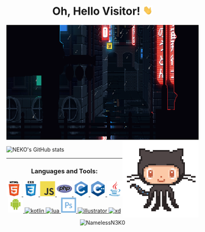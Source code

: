 <h1 align="center">Oh, Hello Visitor! <img src="https://raw.githubusercontent.com/ABSphreak/ABSphreak/master/gifs/Hi.gif" height="25"/></h1>

<img src="https://github.com/NamelessN3K0/NamelessN3K0/blob/main/banner.gif" height="300" width="100%" >

 <img align='right' src='https://github.com/NamelessN3K0/NamelessN3K0/blob/main/OctoCat.gif' height='200'>

![NEKO's GitHub stats](https://github-readme-stats.vercel.app/api?username=NamelessN3K0&show_icons=true&theme=aura_dark&count_private=true&include_all_commits=false)

__________
<h3 align="center">Languages and Tools:</h3>
<p align="center"> 
 
 <!-- HTML ! -->
 <a href="https://www.w3.org/html/" target="_blank" rel="noreferrer"> 
 <img src="https://raw.githubusercontent.com/devicons/devicon/master/icons/html5/html5-original-wordmark.svg" alt="html5" width="40" height="40"/> </a> 
 
 <!-- CSS ! -->
 <a href="https://www.w3schools.com/css/" target="_blank" rel="noreferrer"> 
 <img src="https://raw.githubusercontent.com/devicons/devicon/master/icons/css3/css3-original-wordmark.svg" alt="css3" width="40" height="40"/> </a> 
 
 <!-- JS ! -->
 <a href="https://developer.mozilla.org/en-US/docs/Web/JavaScript" target="_blank" rel="noreferrer"> 
 <img src="https://raw.githubusercontent.com/devicons/devicon/master/icons/javascript/javascript-original.svg" alt="javascript" width="40" height="40"/> </a> 
 
 <!-- PHP ! -->
 <a href="https://www.php.net" target="_blank" rel="noreferrer"> 
 <img src="https://raw.githubusercontent.com/devicons/devicon/master/icons/php/php-original.svg" alt="php" width="40" height="40"/> </a>
 
 <!-- C ! -->
 <a href="https://www.cprogramming.com/" target="_blank" rel="noreferrer"> 
 <img src="https://raw.githubusercontent.com/devicons/devicon/master/icons/c/c-original.svg" alt="c" width="40" height="40"/> </a> 
 
 <!-- CPP ! -->
 <a href="https://www.w3schools.com/cpp/" target="_blank" rel="noreferrer"> 
 <img src="https://raw.githubusercontent.com/devicons/devicon/master/icons/cplusplus/cplusplus-original.svg" alt="cplusplus" width="40" height="40"/> </a> 

 <!-- JAVA ! -->
 <a href="https://www.java.com" target="_blank" rel="noreferrer"> 
 <img src="https://raw.githubusercontent.com/devicons/devicon/master/icons/java/java-original.svg" alt="java" width="40" height="40"/> </a> 
 
  <!-- ANDROID ! -->
 <a href="https://developer.android.com" target="_blank" rel="noreferrer">
 <img src="https://raw.githubusercontent.com/devicons/devicon/master/icons/android/android-original-wordmark.svg" alt="android" width="40" height="40"/> </a> 
 
 <!-- KOTLIN ! -->
 <a href="https://kotlinlang.org" target="_blank" rel="noreferrer"> 
 <img src="https://www.vectorlogo.zone/logos/kotlinlang/kotlinlang-icon.svg" alt="kotlin" width="40" height="40"/> </a> 

 <!-- LUA ! -->
 <a href="https://www.lua.org" target="_blank" rel="noreferrer"> 
 <img src="https://www.vectorlogo.zone/logos/lua/lua-official.svg" alt="lua" width="40" height="40"/> </a> 
 
 <!-- PHOTOSHOP ! -->
 <a href="https://www.photoshop.com/en" target="_blank" rel="noreferrer"> 
 <img src="https://raw.githubusercontent.com/devicons/devicon/master/icons/photoshop/photoshop-line.svg" alt="photoshop" width="40" height="40"/> </a> 
 
 <!-- ILUSTRATOR ! -->
 <a href="https://www.adobe.com/in/products/illustrator.html" target="_blank" rel="noreferrer"> 
 <img src="https://www.vectorlogo.zone/logos/adobe_illustrator/adobe_illustrator-icon.svg" alt="illustrator" width="40" height="40"/> </a> 
 
 <!-- XD ! -->
 <a href="https://www.adobe.com/products/xd.html" target="_blank" rel="noreferrer"> 
 <img src="https://cdn.worldvectorlogo.com/logos/adobe-xd.svg" alt="xd" width="40" height="40"/> </a> 
</p>

<p align="center"> <img src="https://komarev.com/ghpvc/?username=NamelessN3K0&label=Profile%20views&color=DC6668&style=flat" alt="NamelessN3K0" /> </p>
